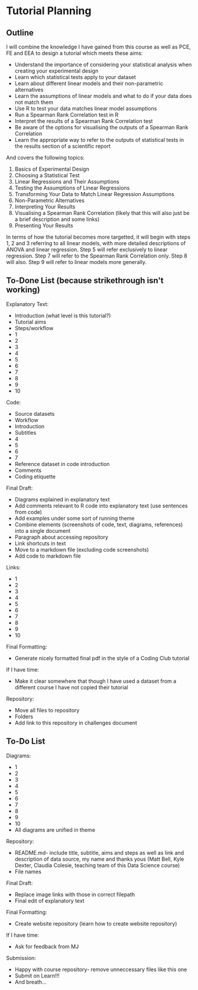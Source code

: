 # Tutorial Planning

## Outline

I will combine the knowledge I have gained from this course as well as PCE, FE and EEA to design a tutorial which meets these aims:
* Understand the importance of considering your statistical analysis when creating your experimental design
* Learn which statistical tests apply to your dataset
* Learn about different linear models and their non-parametric alternatives
* Learn the assumptions of linear models and what to do if your data does not match them
* Use R to test your data matches linear model assumptions 
* Run a Spearman Rank Correlation test in R
* Interpret the results of a Spearman Rank Correlation test
* Be aware of the options for visualising the outputs of a Spearman Rank Correlation
* Learn the appropriate way to refer to the outputs of statistical tests in the results section of a scientific report


And covers the following topics:
1. Basics of Experimental Design 
2. Choosing a Statistical Test 
3. Linear Regressions and Their Assumptions 
4. Testing the Assumptions of Linear Regressions 
5. Transforming Your Data to Match Linear Regression Assumptions 
6. Non-Parametric Alternatives
7. Interpreting Your Results
8. Visualising a Spearman Rank Correlation (likely that this will also just be a brief description and some links)
9. Presenting Your Results 

In terms of how the tutorial becomes more targetted, it will begin with steps 1, 2 and 3 referring to all linear models, with more detailed descriptions of ANOVA and linear regression. Step 5 will refer exclusively to linear regression. Step 7 will refer to the Spearman Rank Correlation only. Step 8 will also. Step 9 will refer to linear models more generally. 

## To-Done List (because strikethrough isn't working)
Explanatory Text:
- Introduction (what level is this tutorial?)
- Tutorial aims
- Steps/workflow
- 1
- 2
- 3
- 4
- 5
- 6
- 7
- 8
- 9
- 10

Code:
- Source datasets
- Workflow
- Introduction
- Subtitles
- 4
- 5
- 6
- 7
- Reference dataset in code introduction
- Comments
- Coding etiquette

Final Draft:
- Diagrams explained in explanatory text
- Add comments relevant to R code into explanatory text (use sentences from code)
- Add examples under some sort of running theme
- Combine elements (screenshots of code, text, diagrams, references) into a single document
- Paragraph about accessing repository
- Link shortcuts in text
- Move to a markdown file (excluding code screenshots)
- Add code to markdown file

Links:
- 1
- 2
- 3
- 4
- 5
- 6
- 7
- 8
- 9
- 10

Final Formatting:
- Generate nicely formatted final pdf in the style of a Coding Club tutorial

If I have time:
- Make it clear somewhere that though I have used a dataset from a different course I have not copied their tutorial

Repository:
- Move all files to repository
- Folders
- Add link to this repository in challenges document

## To-Do List

Diagrams:
- 1
- 2
- 3
- 4
- 5
- 6
- 7
- 8
- 9
- 10
- All diagrams are unified in theme

Repository:
- README.md- include title, subtitle, aims and steps as well as link and description of data source, my name and thanks yous (Matt Bell, Kyle Dexter, Claudia Colesie, teaching team of this Data Science course)
- File names

Final Draft:
- Replace image links with those in correct filepath
- Final edit of explanatory text

Final Formatting:
- Create website repository (learn how to create website repository)

If I have time:
- Ask for feedback from MJ

Submission:
- Happy with course repository- remove unneccessary files like this one
- Submit on Learn!!!
- And breath...

